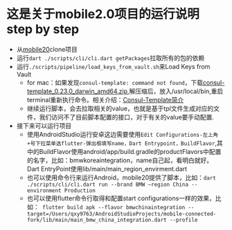# 这是关于mobile2.0项目的运行说明step by step

- 从[mobile20](https://code.connected.bmw/mobile20/mobile-connected)clone项目
- 运行```dart ./scripts/cli/cli.dart getPackages```拉取所有的包的依赖
- 运行```./scripts/pipeline/load_keys_from_vault.sh```来Load Keys from Vault
    * for mac：如果发现```consul-template: command not found```，下载[consul-template_0.23.0_darwin_amd64.zip](https://releases.hashicorp.com/consul-template/0.23.0/),解压缩后，放入/usr/local/bin,重启terminal重新执行命令。相关介绍：[Consul-Template简介](https://www.hi-linux.com/posts/36431.html)
    * 继续运行脚本，会去拉取相关的value，也就是基于tpl文件生成对应的文件，我们访问不了目前脚本配置的接口，对于有关的value要手动配置.
- 接下来可以运行项目
    * 使用AndroidStudio运行安卓这边需要使用``` Edit Configurations-左上角+号下拉菜单选flutter-弹出框填写name，Dart Entrypoint，BuildFlavor ```,其中的BuildFlavor使用android/app/build.gradle的productFlavors中配置的名字，比如：bmwkoreaintegration，name自己起，看明白就好。Dart EntryPoint使用lib/main/main_region_envirment.dart
    * 也可以使用命令行来运行Android，mobile20提供了脚本，比如：```dart ./scripts/cli/cli.dart run --brand BMW —region China --environment Production```
    * 也可以使用flutter命令行取得和配置start configurations一样的效果，比如：``` flutter build apk --flavor bmwchinaintegration --target=/Users/qxy9763/AndroidStudioProjects/mobile-connected-fork/lib/main/main_bmw_china_integration.dart --profile```
